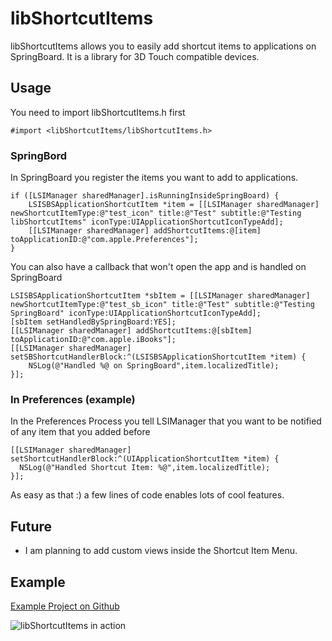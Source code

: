 # libShortcutItems
libShortcutItems allows you to easily add shortcut items to applications on SpringBoard. It is a library for 3D Touch compatible devices.

## Usage ##

You need to import libShortcutItems.h first

```objc
#import <libShortcutItems/libShortcutItems.h>
```

### SpringBord ###
In SpringBoard you register the items you want to add to applications.

```objc
if ([LSIManager sharedManager].isRunningInsideSpringBoard) {
	LSISBSApplicationShortcutItem *item = [[LSIManager sharedManager] newShortcutItemType:@"test_icon" title:@"Test" subtitle:@"Testing libShortcutItems" iconType:UIApplicationShortcutIconTypeAdd];
	[[LSIManager sharedManager] addShortcutItems:@[item] toApplicationID:@"com.apple.Preferences"];
}
```

You can also have a callback that won't open the app and is handled on SpringBoard

```objc
LSISBSApplicationShortcutItem *sbItem = [[LSIManager sharedManager] newShortcutItemType:@"test_sb_icon" title:@"Test" subtitle:@"Testing SpringBoard" iconType:UIApplicationShortcutIconTypeAdd];
[sbItem setHandledBySpringBoard:YES];
[[LSIManager sharedManager] addShortcutItems:@[sbItem] toApplicationID:@"com.apple.iBooks"];
[[LSIManager sharedManager] setSBShortcutHandlerBlock:^(LSISBSApplicationShortcutItem *item) {
	NSLog(@"Handled %@ on SpringBoard",item.localizedTitle);
}];
```

### In Preferences (example) ###
In the Preferences Process you tell LSIManager that you want to be notified of any item that you added before

```objc
[[LSIManager sharedManager] setShortcutHandlerBlock:^(UIApplicationShortcutItem *item) {
  NSLog(@"Handled Shortcut Item: %@",item.localizedTitle);
}];
```

As easy as that :) a few lines of code enables lots of cool features.

## Future ##

- I am planning to add custom views inside the Shortcut Item Menu.

## Example ###

[Example Project on Github](https://github.com/sharedRoutine/test-libShortcutItems/)

![libShortcutItems in action](https://pbs.twimg.com/media/CRZN8iFVEAAZe7Z.jpg)
